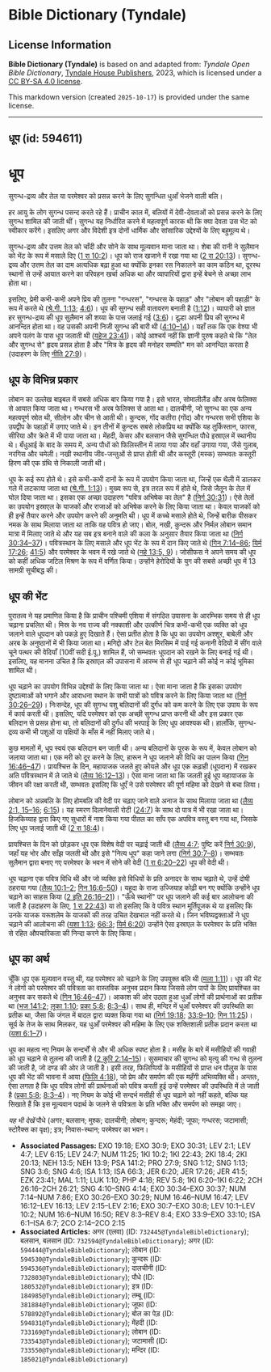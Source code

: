 # Bible Dictionary (Tyndale)

## License Information

**Bible Dictionary (Tyndale)** is based on and adapted from: _Tyndale Open Bible Dictionary_, [Tyndale House Publishers](https://tyndaleopenresources.com/), 2023, which is licensed under a [CC BY-SA 4.0 license](https://creativecommons.org/licenses/by-sa/4.0/legalcode.en).

This markdown version (created `2025-10-17`) is provided under the same license.



--------------------------------

## धूप (id: 594611)

धूप
===

सुगन्ध\-द्रव्य और तेल या परमेश्वर को प्रसन्न करने के लिए सुगन्धित धुआँ भेजने वाली बलि।

हर आयु के लोग सुगन्ध पसन्द करते रहे हैं। प्राचीन काल में, बलियों में देवी\-देवताओं को प्रसन्न करने के लिए सुगन्ध शामिल की जाती थीं। सुगन्ध यह निर्धारित करने में महत्वपूर्ण कारक थी कि क्या देवता उस भेंट को स्वीकार करेंगे। इसलिए अगर और विदेशी इत्र दोनों धार्मिक और सांसारिक उद्देश्यों के लिए बहुमूल्य थे।

सुगन्ध\-द्रव्य और उत्तम तेल को चाँदी और सोने के साथ मूल्यवान माना जाता था। शेबा की रानी ने सुलैमान को भेंट के रूप में मसाले दिए ([1 रा 10:2](https://ref.ly/1Kgs10:2))। धूप को राज खजाने में रखा गया था ([2 रा 20:13](https://ref.ly/2Kgs20:13))। सुगन्ध\-द्रव्य और उत्तम तेल का दाम अत्यधिक बढ़ा हुआ था क्योंकि इनका रस निकालने का काम कठिन था, दूरस्थ स्थानों से उन्हें आयात करने का परिवहन खर्चा अधिक था और व्यापारियों द्वारा इन्हें बेचने से अच्छा लाभ होता था।

इसलिए, प्रेमी कभी\-कभी अपने प्रिय की तुलना "गन्धरस", "गन्धरस के पहाड़" और "लोबान की पहाड़ी" के रूप में करते थे ([श्रे.गी. 1:13](https://ref.ly/Song1:13); [4:6](https://ref.ly/Song4:6))। धूप की सुगन्ध सही वातावरण बनाती है ([1:12](https://ref.ly/Song1:12))। व्यापारी को ज्ञात हर सुगन्ध\-द्रव्य की धूप सुलैमान की शय्या के पास जलाई गई ([3:6](https://ref.ly/Song3:6))। दूल्हा अपनी प्रिय की सुगन्ध में आनन्दित होता था। वह उसकी अपनी निजी सुगन्ध की बारी थी ([4:10–14](https://ref.ly/Song4:10-Song4:14))। यहाँ तक कि एक वेश्या भी अपने पलंग के पास धूप जलाती थी ([यहेज 23:41](https://ref.ly/Ezek23:41))। कोई आश्चर्य नहीं कि ज्ञानी पुरुष कहते थे कि "तेल और सुगन्ध से" हृदय प्रसन्न होता है और "मित्र के हृदय की मनोहर सम्मति" मन को आनन्दित करता है (उदाहरण के लिए [नीति 27:9](https://ref.ly/Prov27:9))।

धूप के विभिन्न प्रकार
---------------------

लोबान का उल्लेख बाइबल में सबसे अधिक बार किया गया है। इसे भारत, सोमालीलैंड और अरब फेलिक्स से आयात किया जाता था। गन्धरस भी अरब फेलिक्स से आता था। दालचीनी, जो सुगन्ध का एक अन्य महत्वपूर्ण स्रोत थी, सीलोन और चीन से आती थी। कुन्दरू, गोंद कतीरा (गोंद) और गन्धरस सभी एशिया के उपद्वीप के पहाड़ों में उगाए जाते थे। इन तीनों में कुन्दरू सबसे लोकप्रिय था क्योंकि यह तुर्किस्तान, फारस, सीरिया और क्रेते में भी पाया जाता था। मेंहदी, केसर और बलसान जैसे सुगन्धित पौधे इस्राएल में स्थानीय थे। बँधुआई के बाद के समय में, अन्य पौधों को फिलिस्तीन में लाया गया और वहाँ उगाया गया, जैसे गुलाब, नरगिस और चमेली। नखी स्थानीय जीव\-जन्तुओं से प्राप्त होती थी और कस्तूरी (मस्क) सम्भवतः कस्तूरी हिरण की एक ग्रंथि से निकाली जाती थी।

धूप के कई रूप होते थे। इसे कभी\-कभी दानों के रूप में उपयोग किया जाता था, जिन्हें एक थैली में डालकर गले में लटकाया जाता था ([श्रे.गी. 1:13](https://ref.ly/Song1:13))। मुख्य रूप से, इत्र तरल रूप में होते थे, जिसे जैतून के तेल में घोल दिया जाता था। इसका एक अच्छा उदाहरण "पवित्र अभिषेक का तेल" है ([निर्ग 30:31](https://ref.ly/Exod30:31))। ऐसे तेलों का उपयोग इस्राएल के याजकों और राजाओं को अभिषेक करने के लिए किया जाता था। केवल याजकों को ही इन्हें तैयार करने और उपयोग करने की अनुमति थी। धूप में कच्चे मसाले होते थे, जिन्हें बारीक पीसकर नमक के साथ मिलाया जाता था ताकि वह पवित्र हो जाए। बोल, नखी, कुन्दरू और निर्मल लोबान समान मात्रा में मिलाए जाते थे और यह सब इत्र बनाने वाले की कला के अनुसार तैयार किया जाता था ([निर्ग 30:34–37](https://ref.ly/Exod30:34-Exod30:37))। पवित्रस्थान के लिए मसाले और धूप भेंट के रूप में दान किए जाते थे ([गिन 7:14–86](https://ref.ly/Num7:14-Num7:86); [यिर्म 17:26](https://ref.ly/Jer17:26); [41:5](https://ref.ly/Jer41:5)) और परमेश्वर के भवन में रखे जाते थे ([नहे 13:5, 9](https://ref.ly/Neh13:5,Neh13:9))। जोसीफस ने अपने समय की धूप को कहीं अधिक जटिल मिश्रण के रूप में वर्णित किया। उन्होंने हेरोदियों के युग की सबसे अच्छी धूप में 13 सामग्री सूचीबद्ध की।

धूप की भेंट
-----------

पुरातत्व ने यह प्रमाणित किया है कि प्राचीन पश्चिमी एशिया में संगठित उपासना के आरम्भिक समय से ही धूप चढ़ाना प्रचलित थी। मिस्र के नव राज्य की नक्काशी और उत्कीर्ण चित्र कभी\-कभी एक व्यक्ति को धूप जलाने वाले धूपदान को पकड़े हुए दिखाते हैं। ऐसा प्रतीत होता है कि धूप का उपयोग अश्शूर, बाबेली और अरब के अनुष्ठानों में भी किया जाता था। मगिद्दो और टेल बेत मिरसिम में पाई गई कनानी वेदियों में सींग वाले चूने पत्थर की वेदियाँ (10वीं सदी ई.पू.) शामिल हैं, जो सम्भवतः धूपदान को रखने के लिए बनाई गई थी। इसलिए, यह मानना उचित है कि इस्राएल की उपासना में आरम्भ से ही धूप चढ़ाने की कोई न कोई भूमिका शामिल थी।

धूप चढ़ाने का उपयोग विभिन्न उद्देश्यों के लिए किया जाता था। ऐसा माना जाता है कि इसका उपयोग दुष्टात्माओं को भगाने और आराधना स्थान के सभी पात्रों को पवित्र करने के लिए किया जाता था ([निर्ग 30:26–29](https://ref.ly/Exod30:26-Exod30:29))। निःसन्देह, धूप की सुगन्ध पशु बलिदानों की दुर्गंध को कम करने के लिए एक उपाय के रूप में कार्य करती थी। इसलिए, यदि परमेश्वर को एक अच्छी सुगन्ध प्राप्त करनी थी और इस प्रकार एक बलिदान से प्रसन्न होना था, तो बलिदानों की दुर्गंध की भरपाई के लिए धूप आवश्यक थी। हालाँकि, सुगन्ध\-द्रव्य कभी भी पशुओं या पक्षियों के माँस में नहीं मिलाए जाते थे।

कुछ मामलों में, धूप स्वयं एक बलिदान बन जाती थी। अन्य बलिदानों के पूरक के रूप में, केवल लोबान को जलाया जाता था। एक मरी को दूर करने के लिए, हारून ने धूप जलाने की विधि का पालन किया ([गिन 16:46–47](https://ref.ly/Num16:46-Num16:47))। प्रायश्चित्त के दिन, महायाजक जलते हुए कोयले और धूप एक कढ़ाही (धूपदान) में रखकर अति पवित्रस्थान में ले जाते थे ([लैव्य 16:12–13](https://ref.ly/Lev16:12-Lev16:13))। ऐसा माना जाता था कि जलती हुई धूप महायाजक के जीवन की रक्षा करती थी, सम्भवतः इसलिए कि धुएँ ने उसे परमेश्वर की पूर्ण महिमा को देखने से बचा लिया।

लोबान को अन्नबलि के लिए होमबलि की वेदी पर चढ़ाए जाने वाले अनाज के साथ मिलाया जाता था ([लैव्य 2:1, 15–16](https://ref.ly/Lev2:1,Lev2:15-Lev2:16); [6:15](https://ref.ly/Lev6:15))। यह स्मरण दिलानेवाली रोटी ([24:7](https://ref.ly/Lev24:7)) के साथ दो पात्र में भी रखा जाता था। हिजकिय्याह द्वारा किए गए सुधारों में नाश किया गया पीतल का साँप एक अपवित्र वस्तु बन गया था, जिसके लिए धूप जलाई जाती थी ([2 रा 18:4](https://ref.ly/2Kgs18:4))।

प्रायश्चित्त के दिन को छोड़कर धूप एक विशेष वेदी पर चढ़ाई जाती थी ([लैव्य 4:7](https://ref.ly/Lev4:7); पुष्टि करें [निर्ग 30:9](https://ref.ly/Exod30:9)), जहाँ यह भोर और साँझ जलती थी और इसे "नित्य धूप" कहा जाने लगा ([निर्ग 30:7–8](https://ref.ly/Exod30:7-Exod30:8))। सम्भवतः सुलैमान द्वारा बनाए गए परमेश्वर के भवन में सोने की वेदी ([1 रा 6:20–22](https://ref.ly/1Kgs6:20-1Kgs6:22)) धूप की वेदी थी।

धूप चढ़ाना एक पवित्र विधि थी और जो व्यक्ति इसे विधियों के प्रति अनादर के साथ चढ़ाते थे, उन्हें दोषी ठहराया गया ([लैव्य 10:1–2](https://ref.ly/Lev10:1-Lev10:2); [गिन 16:6–50](https://ref.ly/Num16:6-Num16:50))। यहूदा के राजा उज्जियाह कोढ़ी बन गए क्योंकि उन्होंने धूप चढ़ाने का साहस किया ([2 इति 26:16–21](https://ref.ly/2Chr26:16-2Chr26:21))। "ऊँचे स्थानों" पर धूप जलाने की कई बार आलोचना की जाती है (उदाहरण के लिए, [1 रा 22:43](https://ref.ly/1Kgs22:43)) या तो इसलिए कि वे पवित्र स्थान मूर्तिपूजक थे या इसलिए कि उनके याजक यरूशलेम के याजकों की तरह उचित देखभाल नहीं करते थे। जिन भविष्यद्वक्ताओं ने धूप चढ़ाने की आलोचना की ([यशा 1:13](https://ref.ly/Isa1:13); [66:3](https://ref.ly/Isa66:3); [यिर्म 6:20](https://ref.ly/Jer6:20)) उन्होंने ऐसा इस्राएल के परमेश्वर के प्रति भक्ति से रहित औपचारिकता की निन्दा करने के लिए किया।

धूप का अर्थ
-----------

चूँकि धूप एक मूल्यवान वस्तु थी, यह परमेश्वर को चढ़ाने के लिए उपयुक्त बलि थी ([मला 1:11](https://ref.ly/Mal1:11))। धूप की भेंट ने लोगों को परमेश्वर की पवित्रता का वास्तविक अनुभव प्रदान किया जिससे लोग पापों के लिए प्रायश्चित का अनुभव कर सकते थे ([गिन 16:46–47](https://ref.ly/Num16:46-Num16:47))। आकाश की ओर उठता हुआ धुआँ लोगों की प्रार्थनाओं का प्रतीक था ([भज 141:2](https://ref.ly/Ps141:2); [लूका 1:10](https://ref.ly/Luke1:10); [प्रका 5:8](https://ref.ly/Rev5:8); [8:3–4](https://ref.ly/Rev8:3-Rev8:4))। साथ ही, मन्दिर में धुआँ परमेश्वर की उपस्थिति का प्रतीक था, जैसा कि जंगल में बादल द्वारा व्यक्त किया गया था ([निर्ग 19:18](https://ref.ly/Exod19:18); [33:9–10](https://ref.ly/Exod33:9-Exod33:10); [गिन 11:25](https://ref.ly/Num11:25))। सूर्य के तेज के साथ मिलकर, यह धुआँ परमेश्वर की महिमा के लिए एक शक्तिशाली प्रतीक प्रदान करता था ([यशा 6:1–7](https://ref.ly/Isa6:1-Isa6:7))।

धूप का महत्व नए नियम के सन्दर्भों से और भी अधिक स्पष्ट होता है। मसीह के बारे में मसीहियों की गवाही को धूप चढ़ाने से तुलना की जाती है ([2 कुरि 2:14–15](https://ref.ly/2Cor2:14-2Cor2:15))। सुसमाचार की सुगन्ध को मृत्यु की गन्ध से तुलना की जाती है, जो दण्ड की ओर ले जाती है। इसी तरह, फिलिप्पियों के मसीहियों से प्राप्त धन पौलुस के पास धूप की भेंट की भावना में आया ([फिलि 4:18](https://ref.ly/Phil4:18)), जो प्रेम और समर्पण की एक महँगी अभिव्यक्ति थी। अन्ततः, ऐसा लगता है कि धूप पवित्र लोगों की प्रार्थनाओं को पवित्र करती हुई उन्हें परमेश्वर की उपस्थिति में ले जाती है ([प्रका 5:8](https://ref.ly/Rev5:8); [8:3–4](https://ref.ly/Rev8:3-Rev8:4))। नए नियम के कोई भी सन्दर्भ मसीही से धूप चढ़ाने को नहीं कहते, बल्कि यह सिखाते हैं कि इस मूल्यवान पदार्थ के जलने से पवित्रता के प्रति भक्ति और समर्पण को समझा जाए।

*यह भी देखें* पौधे (अगर; बलसान; मुश्क; दालचीनी; लोबान; कुन्दरू; मेहंदी; जूफा; गन्धरस; जटामासी; स्टोरैक्स का वृक्ष); इत्र; निवास\-स्थान; परमेश्वर का भवन।

* **Associated Passages:** EXO 19:18; EXO 30:9; EXO 30:31; LEV 2:1; LEV 4:7; LEV 6:15; LEV 24:7; NUM 11:25; 1KI 10:2; 1KI 22:43; 2KI 18:4; 2KI 20:13; NEH 13:5; NEH 13:9; PSA 141:2; PRO 27:9; SNG 1:12; SNG 1:13; SNG 3:6; SNG 4:6; ISA 1:13; ISA 66:3; JER 6:20; JER 17:26; JER 41:5; EZK 23:41; MAL 1:11; LUK 1:10; PHP 4:18; REV 5:8; 1KI 6:20–1KI 6:22; 2CH 26:16–2CH 26:21; SNG 4:10–SNG 4:14; EXO 30:34–EXO 30:37; NUM 7:14–NUM 7:86; EXO 30:26–EXO 30:29; NUM 16:46–NUM 16:47; LEV 16:12–LEV 16:13; LEV 2:15–LEV 2:16; EXO 30:7–EXO 30:8; LEV 10:1–LEV 10:2; NUM 16:6–NUM 16:50; REV 8:3–REV 8:4; EXO 33:9–EXO 33:10; ISA 6:1–ISA 6:7; 2CO 2:14–2CO 2:15
* **Associated Articles:** अगर (एलवा) (ID: `732445@TyndaleBibleDictionary`); बलसान, बलसान (ID: `732594@TyndaleBibleDictionary`); अगर (ID: `594444@TyndaleBibleDictionary`); लोबान (ID: `594530@TyndaleBibleDictionary`); कुन्दरू (ID: `594536@TyndaleBibleDictionary`); दालचीनी (ID: `732803@TyndaleBibleDictionary`); पौधे (ID: `180532@TyndaleBibleDictionary`); इत्र (ID: `184985@TyndaleBibleDictionary`); तम्बू (ID: `381884@TyndaleBibleDictionary`); जूफा (ID: `578892@TyndaleBibleDictionary`); बोल का पेड़ (ID: `594831@TyndaleBibleDictionary`); मेंहदी (ID: `733169@TyndaleBibleDictionary`); लोबान (ID: `733543@TyndaleBibleDictionary`); जटामासी (ID: `733550@TyndaleBibleDictionary`); मन्दिर (ID: `185021@TyndaleBibleDictionary`)

